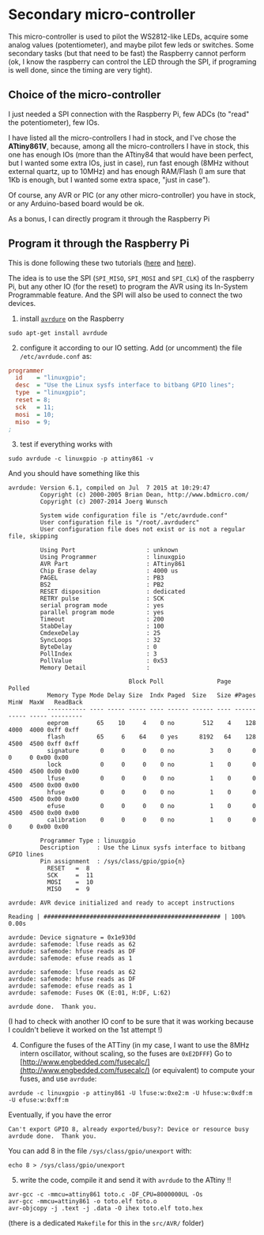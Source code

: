 # Secondary micro-controller

This micro-controller is used to pilot the WS2812-like LEDs, acquire some analog values (potentiometer), and maybe pilot few leds or switches.
Some secondary tasks (but that need to be fast) the Raspberry cannot perform (ok, I know the raspberry can control the LED through the SPI, if programing is well done, since the timing are very tight).

## Choice of the micro-controller

I just needed a SPI connection with the Raspberry Pi, few ADCs (to "read" the potentiometer), few IOs.


I have listed all the micro-controllers I had in stock, and I've chose the  **ATtiny861V**, because, among all the micro-controllers I have in stock, this one has enough IOs (more than the ATtiny84 that would have been perfect, but I wanted some extra IOs, just in case), run fast enough (8MHz without external quartz, up to 10MHz) and has enough RAM/Flash (I am sure that 1Kb is enough, but I wanted some extra space, "just in case").

Of course, any AVR or PIC (or any other micro-controller) you have in stock, or any Arduino-based board would be ok.

As a bonus, I can directly program it through the Raspberry Pi

## Program it through the Raspberry Pi

This is done following these two tutorials ([here](https://www.rototron.info/raspberry-pi-avr-programmer-spi-tutorial/) and [here](http://ozzmaker.com/program-avr-using-raspberry-pi-gpio/)).

The idea is to use the SPI (`SPI_MISO`, `SPI_MOSI` and `SPI_CLK`) of the raspberry Pi, but any other IO (for the reset) to program the AVR using its In-System Programmable feature. And the SPI will also be used to connect the two devices.

1. install [`avrdure`](http://www.nongnu.org/avrdude/) on the Raspberry 
    
```Shell
sudo apt-get install avrdude
```
    
2. configure it according to our IO setting. Add (or uncomment) the file `/etc/avrdude.conf` as:

```INI
programmer
  id    = "linuxgpio";
  desc  = "Use the Linux sysfs interface to bitbang GPIO lines";
  type  = "linuxgpio";
  reset = 8;
  sck   = 11;
  mosi  = 10;
  miso  = 9;
;
```

3. test if everything works with

```Shell
sudo avrdude -c linuxgpio -p attiny861 -v
```
And you should have something like this
```
avrdude: Version 6.1, compiled on Jul  7 2015 at 10:29:47
         Copyright (c) 2000-2005 Brian Dean, http://www.bdmicro.com/
         Copyright (c) 2007-2014 Joerg Wunsch

         System wide configuration file is "/etc/avrdude.conf"
         User configuration file is "/root/.avrduderc"
         User configuration file does not exist or is not a regular file, skipping

         Using Port                    : unknown
         Using Programmer              : linuxgpio
         AVR Part                      : ATtiny861
         Chip Erase delay              : 4000 us
         PAGEL                         : PB3
         BS2                           : PB2
         RESET disposition             : dedicated
         RETRY pulse                   : SCK
         serial program mode           : yes
         parallel program mode         : yes
         Timeout                       : 200
         StabDelay                     : 100
         CmdexeDelay                   : 25
         SyncLoops                     : 32
         ByteDelay                     : 0
         PollIndex                     : 3
         PollValue                     : 0x53
         Memory Detail                 :

                                  Block Poll               Page                       Polled
           Memory Type Mode Delay Size  Indx Paged  Size   Size #Pages MinW  MaxW   ReadBack
           ----------- ---- ----- ----- ---- ------ ------ ---- ------ ----- ----- ---------
           eeprom        65    10     4    0 no        512    4    128  4000  4000 0xff 0xff
           flash         65     6    64    0 yes      8192   64    128  4500  4500 0xff 0xff
           signature      0     0     0    0 no          3    0      0     0     0 0x00 0x00
           lock           0     0     0    0 no          1    0      0  4500  4500 0x00 0x00
           lfuse          0     0     0    0 no          1    0      0  4500  4500 0x00 0x00
           hfuse          0     0     0    0 no          1    0      0  4500  4500 0x00 0x00
           efuse          0     0     0    0 no          1    0      0  4500  4500 0x00 0x00
           calibration    0     0     0    0 no          1    0      0     0     0 0x00 0x00

         Programmer Type : linuxgpio
         Description     : Use the Linux sysfs interface to bitbang GPIO lines
         Pin assignment  : /sys/class/gpio/gpio{n}
           RESET   =  8
           SCK     =  11
           MOSI    =  10
           MISO    =  9

avrdude: AVR device initialized and ready to accept instructions

Reading | ################################################## | 100% 0.00s

avrdude: Device signature = 0x1e930d
avrdude: safemode: lfuse reads as 62
avrdude: safemode: hfuse reads as DF
avrdude: safemode: efuse reads as 1

avrdude: safemode: lfuse reads as 62
avrdude: safemode: hfuse reads as DF
avrdude: safemode: efuse reads as 1
avrdude: safemode: Fuses OK (E:01, H:DF, L:62)

avrdude done.  Thank you.
```
(I had to check with another IO conf to be sure that it was working because I couldn't believe it worked on the 1st attempt !)

4. Configure the fuses of the ATTiny
(in my case, I want to use the 8MHz intern oscillator, without scaling, so the fuses are `0xE2DFFF`)
Go to [http://www.engbedded.com/fusecalc/](http://www.engbedded.com/fusecalc/) (or equivalent) to compute your fuses, and use `avrdude`:
```Shell
avrdude -c linuxgpio -p attiny861 -U lfuse:w:0xe2:m -U hfuse:w:0xdf:m -U efuse:w:0xff:m 
```

Eventually, if you have the error 
```
Can't export GPIO 8, already exported/busy?: Device or resource busy
avrdude done.  Thank you.
```
You can add 8 in the file `/sys/class/gpio/unexport` with:
```shell
echo 8 > /sys/class/gpio/unexport
```


5. write the code, compile it and send it with `avrdude` to the ATtiny !!

```
avr-gcc -c -mmcu=attiny861 toto.c -DF_CPU=8000000UL -Os
avr-gcc -mmcu=attiny861 -o toto.elf toto.o
avr-objcopy -j .text -j .data -O ihex toto.elf toto.hex
```

(there is a dedicated `Makefile` for this in the `src/AVR/` folder)